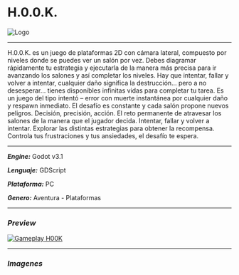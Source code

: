# H.0.0.K.
![Logo]()
***
H.0.0.K. es un juego de plataformas 2D con cámara lateral, compuesto por niveles donde se puedes ver un salón por vez.
Debes diagramar rápidamente tu estrategia y ejecutarla de la manera más precisa para ir avanzando los salones y así completar los niveles.
Hay que intentar, fallar y volver a intentar, cualquier daño significa la destrucción… pero a no desesperar… tienes disponibles infinitas vidas para completar tu tarea.
Es un juego del tipo intentó – error con muerte instantánea por cualquier daño y respawn inmediato. El desafío es constante y cada salón propone nuevos peligros.
Decisión, precisión, acción. El reto permanente de atravesar los salones de la manera que el jugador decida. Intentar, fallar y volver a intentar. Explorar las distintas estrategias para obtener la recompensa. Controla tus frustraciones y tus ansiedades, el desafío te espera.
***
***Engine:*** Godot v3.1

***Lenguaje:*** GDScript

***Plataforma:*** PC

***Genero:*** Aventura - Plataformas
***
### ***Preview***
[![Gameplay H00K](https://img.youtube.com/vi/RpeALUDG8dI/0.jpg)](https://www.youtube.com/watch?v=RpeALUDG8dI)
***
### ***Imagenes***


